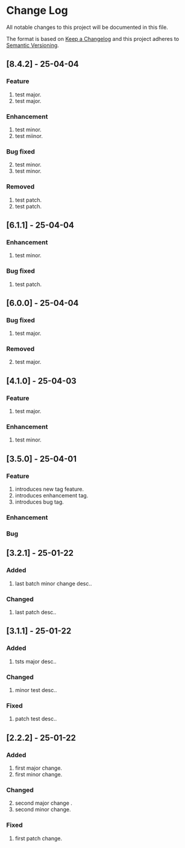 # Change Log
All notable changes to this project will be documented in this file.

The format is based on [Keep a Changelog](http://keepachangelog.com/)
and this project adheres to [Semantic Versioning](http://semver.org/).

## [8.4.2] - 25-04-04
### Feature
1. test major.
1. test major.
### Enhancement
1. test minor.
1. test miinor.
### Bug fixed
2. test minor.
2. test minor.
### Removed
1. test patch.
1. test patch.

## [6.1.1] - 25-04-04
### Enhancement
1. test minor.
### Bug fixed
1. test patch.

## [6.0.0] - 25-04-04
### Bug fixed
1. test major.
### Removed
2. test major.

## [4.1.0] - 25-04-03
### Feature
1. test major.
### Enhancement
1. test minor.

## [3.5.0] - 25-04-01
### Feature
1. introduces new tag feature.
2. introduces enhancement tag.
3. introduces bug tag.
### Enhancement
### Bug

## [3.2.1] - 25-01-22
### Added
1. last batch minor change desc..
### Changed
1. last patch desc..

## [3.1.1] - 25-01-22
### Added
1. tsts major desc..
### Changed
1. minor test desc..
### Fixed
1. patch test desc..

## [2.2.2] - 25-01-22
### Added
1. first major change.
1. first minor change.
### Changed
2. second major change .
2. second minor change.
### Fixed
1. first patch change.
